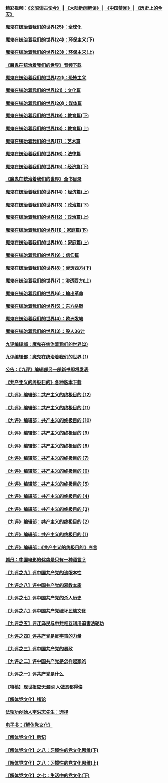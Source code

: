 #### 精彩视频：[《文昭谈古论今》](https://github.com/gfw-breaker/wenzhao/blob/master/README.md?t=12090630) | [《大陆新闻解读》](https://github.com/gfw-breaker/ntdtv-comedy/blob/master/README.md?t=12090630) | [《中国禁闻》](https://github.com/gfw-breaker/ntdtv-news/blob/master/README.md?t=12090630) | [《历史上的今天》](https://github.com/gfw-breaker/today-in-history/blob/master/README.md?t=12090630) 

#### [魔鬼在统治着我们的世界(25)：全球化](../pages/nsc422/n10788205.md?t=12090630) 

#### [魔鬼在统治着我们的世界(24)：环保主义(下)](../pages/nsc422/n10695307.md?t=12090630) 

#### [魔鬼在统治着我们的世界(23)：环保主义(上)](../pages/nsc422/n10688613.md?t=12090630) 

#### [《魔鬼在统治着我们的世界》音频下载](../pages/nsc422/n10635553.md?t=12090630) 

#### [魔鬼在统治着我们的世界(22)：恐怖主义](../pages/nsc422/n10614727.md?t=12090630) 

#### [魔鬼在统治着我们的世界(21)：文化篇](../pages/nsc422/n10597706.md?t=12090630) 

#### [魔鬼在统治着我们的世界(20)：媒体篇](../pages/nsc422/n10586579.md?t=12090630) 

#### [魔鬼在统治着我们的世界(19)：教育篇(下)](../pages/nsc422/n10564808.md?t=12090630) 

#### [魔鬼在统治着我们的世界(18)：教育篇(上)](../pages/nsc422/n10526970.md?t=12090630) 

#### [魔鬼在统治着我们的世界(17)：艺术篇](../pages/nsc422/n10499093.md?t=12090630) 

#### [魔鬼在统治着我们的世界(16)：法律篇](../pages/nsc422/n10485969.md?t=12090630) 

#### [魔鬼在统治着我们的世界(15)：经济篇(下)](../pages/nsc422/n10469975.md?t=12090630) 

#### [《魔鬼在统治着我们的世界》全书目录](../pages/nsc422/n10464261.md?t=12090630) 

#### [魔鬼在统治着我们的世界(14)：经济篇(上)](../pages/nsc422/n10457370.md?t=12090630) 

#### [魔鬼在统治着我们的世界(13)：政治篇(下)](../pages/nsc422/n10448270.md?t=12090630) 

#### [魔鬼在统治着我们的世界(12)：政治篇(上)](../pages/nsc422/n10444576.md?t=12090630) 

#### [魔鬼在统治着我们的世界(11)：家庭篇(下)](../pages/nsc422/n10440961.md?t=12090630) 

#### [魔鬼在统治着我们的世界(10)：家庭篇(上)](../pages/nsc422/n10435448.md?t=12090630) 

#### [魔鬼在统治着我们的世界(9)：信仰篇](../pages/nsc422/n10432159.md?t=12090630) 

#### [魔鬼在统治着我们的世界(8)：渗透西方(下)](../pages/nsc422/n10429603.md?t=12090630) 

#### [魔鬼在统治着我们的世界(7)：渗透西方(上)](../pages/nsc422/n10426013.md?t=12090630) 

#### [魔鬼在统治着我们的世界(6)：输出革命](../pages/nsc422/n10421536.md?t=12090630) 

#### [魔鬼在统治着我们的世界(5)：东方杀戮](../pages/nsc422/n10417707.md?t=12090630) 

#### [魔鬼在统治着我们的世界(4)：欧洲发端](../pages/nsc422/n10414890.md?t=12090630) 

#### [魔鬼在统治着我们的世界(3)：毁人36计](../pages/nsc422/n10411583.md?t=12090630) 

#### [九评编辑部：魔鬼在统治着我们的世界(2)](../pages/nsc422/n10410036.md?t=12090630) 

#### [九评编辑部：魔鬼在统治着我们的世界 (1)](../pages/nsc422/n10406825.md?t=12090630) 

#### [公告：《九评》编辑部另一部新书即将发表](../pages/nsc422/n10405104.md?t=12090630) 

#### [《共产主义的终极目的》各种版本下载](../pages/nsc422/n10022138.md?t=12090630) 

#### [《九评》编辑部：共产主义的终极目的 (12)](../pages/nsc422/n9933272.md?t=12090630) 

#### [《九评》编辑部：共产主义的终极目的 (11)](../pages/nsc422/n9924973.md?t=12090630) 

#### [《九评》编辑部：共产主义的终极目的 (10)](../pages/nsc422/n9920883.md?t=12090630) 

#### [《九评》编辑部：共产主义的终极目的 (9)](../pages/nsc422/n9916363.md?t=12090630) 

#### [《九评》编辑部：共产主义的终极目的 (8)](../pages/nsc422/n9912488.md?t=12090630) 

#### [《九评》编辑部：共产主义的终极目的 (7)](../pages/nsc422/n9901176.md?t=12090630) 

#### [《九评》编辑部：共产主义的终极目的 (6)](../pages/nsc422/n9899359.md?t=12090630) 

#### [《九评》编辑部：共产主义的终极目的 (5)](../pages/nsc422/n9893174.md?t=12090630) 

#### [《九评》编辑部：共产主义的终极目的 (4)](../pages/nsc422/n9891246.md?t=12090630) 

#### [《九评》编辑部：共产主义的终极目的 (3)](../pages/nsc422/n9879879.md?t=12090630) 

#### [《九评》编辑部：共产主义的终极目的 (2)](../pages/nsc422/n9876205.md?t=12090630) 

#### [《九评》编辑部：共产主义的终极目的 (1)](../pages/nsc422/n9865857.md?t=12090630) 

#### [《九评》编辑部：《共产主义的终极目的》序言](../pages/nsc422/n9862666.md?t=12090630) 

#### [颜丹：中国电影的优势是只有一种语言？](../pages/nsc422/n9583062.md?t=12090630) 

#### [【九评之九】评中国共产党的流氓本性](../pages/nsc422/n737542.md?t=12090630) 

#### [【九评之八】评中国共产党的邪教本质](../pages/nsc422/n735942.md?t=12090630) 

#### [【九评之七】评中国共产党的杀人历史](../pages/nsc422/n733806.md?t=12090630) 

#### [【九评之六】评中国共产党破坏民族文化](../pages/nsc422/n731667.md?t=12090630) 

#### [【九评之五】评江泽民与中共相互利用迫害法轮功](../pages/nsc422/n730058.md?t=12090630) 

#### [【九评之四】评共产党是反宇宙的力量](../pages/nsc422/n727814.md?t=12090630) 

#### [【九评之三】评中国共产党的暴政](../pages/nsc422/n725597.md?t=12090630) 

#### [【九评之二】评中国共产党是怎样起家的](../pages/nsc422/n723946.md?t=12090630) 

#### [【九评之一】评共产党是什么](../pages/nsc422/n722529.md?t=12090630) 

#### [【特稿】现世报应无漏网 人做恶都得偿](../pages/nsc422/n4215167.md?t=12090630) 

#### [【解体党文化】绪论](../pages/nsc422/n1449356.md?t=12090630) 

#### [法轮功创始人李洪志先生：选择](../pages/nsc422/n3580738.md?t=12090630) 

#### [电子书：《解体党文化》](../pages/nsc422/n1573484.md?t=12090630) 

#### [【解体党文化】后记](../pages/nsc422/n1531999.md?t=12090630) 

#### [【解体党文化】之八：习惯性的党文化思维(下)](../pages/nsc422/n1526477.md?t=12090630) 

#### [【解体党文化】之八：习惯性的党文化思维(上)](../pages/nsc422/n1520631.md?t=12090630) 

#### [【解体党文化】之七：生活中的党文化(下)](../pages/nsc422/n1513446.md?t=12090630) 

